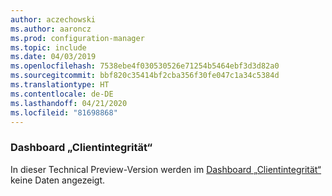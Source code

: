 ```yaml
---
author: aczechowski
ms.author: aaroncz
ms.prod: configuration-manager
ms.topic: include
ms.date: 04/03/2019
ms.openlocfilehash: 7538ebe4f030530526e71254b5464ebf3d3d82a0
ms.sourcegitcommit: bbf820c35414bf2cba356f30fe047c1a34c5384d
ms.translationtype: HT
ms.contentlocale: de-DE
ms.lasthandoff: 04/21/2020
ms.locfileid: "81698868"
---
```

### <a name="client-health-dashboard"></a><a name="ki_health"></a> Dashboard „Clientintegrität“

In dieser Technical Preview-Version werden im [Dashboard „Clientintegrität“](../../technical-preview-1901.md#bkmk_health) keine Daten angezeigt.